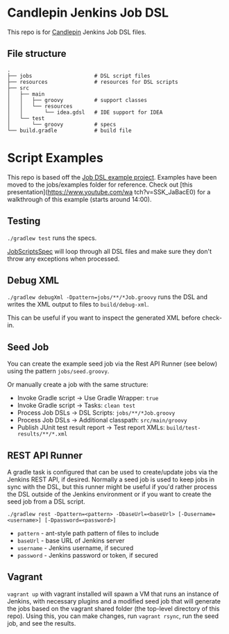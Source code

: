 # Candlepin Jenkins Job DSL

This repo is for [Candlepin](https://github.com/candlepin/candlepin) Jenkins Job DSL files.

## File structure

    .
    ├── jobs                    # DSL script files
    ├── resources               # resources for DSL scripts
    ├── src
    │   ├── main
    │   │   ├── groovy          # support classes
    │   │   └── resources
    │   │       └── idea.gdsl   # IDE support for IDEA
    │   └── test
    │       └── groovy          # specs
    └── build.gradle            # build file

# Script Examples

This repo is based off the [Job DSL example project](https://github.com/jenkinsci/job-dsl-plugin). Examples have been moved to the jobs/examples folder for reference. Check out [this presentation](https://www.youtube.com/wa    tch?v=SSK_JaBacE0) for a walkthrough of this example (starts around 14:00).


## Testing

`./gradlew test` runs the specs.

[JobScriptsSpec](src/test/groovy/com/dslexample/JobScriptsSpec.groovy)
will loop through all DSL files and make sure they don't throw any exceptions when processed.

## Debug XML

`./gradlew debugXml -Dpattern=jobs/**/*Job.groovy` runs the DSL and writes the XML output to files to `build/debug-xml`.

This can be useful if you want to inspect the generated XML before check-in.

## Seed Job

You can create the example seed job via the Rest API Runner (see below) using the pattern `jobs/seed.groovy`.

Or manually create a job with the same structure:

* Invoke Gradle script → Use Gradle Wrapper: `true`
* Invoke Gradle script → Tasks: `clean test`
* Process Job DSLs → DSL Scripts: `jobs/**/*Job.groovy`
* Process Job DSLs → Additional classpath: `src/main/groovy`
* Publish JUnit test result report → Test report XMLs: `build/test-results/**/*.xml`

## REST API Runner

A gradle task is configured that can be used to create/update jobs via the Jenkins REST API, if desired. Normally
a seed job is used to keep jobs in sync with the DSL, but this runner might be useful if you'd rather process the
DSL outside of the Jenkins environment or if you want to create the seed job from a DSL script.

```./gradlew rest -Dpattern=<pattern> -DbaseUrl=<baseUrl> [-Dusername=<username>] [-Dpassword=<password>]```

* `pattern` - ant-style path pattern of files to include
* `baseUrl` - base URL of Jenkins server
* `username` - Jenkins username, if secured
* `password` - Jenkins password or token, if secured

## Vagrant

`vagrant up` with vagrant installed will spawn a VM that runs an instance of
Jenkins, with necessary plugins and a modified seed job that will generate the
jobs based on the vagrant shared folder (the top-level directory of this repo).
Using this, you can make changes, run `vagrant rsync`, run the seed job, and
see the results.
